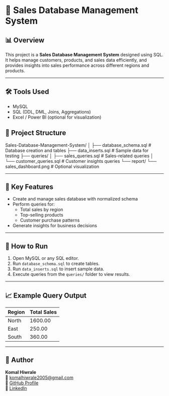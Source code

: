 # 🧾 Sales Database Management System

## 📊 Overview
This project is a **Sales Database Management System** designed using SQL.  
It helps manage customers, products, and sales data efficiently, and provides insights into sales performance across different regions and products.

---

## 🛠️ Tools Used
- MySQL
- SQL (DDL, DML, Joins, Aggregations)
- Excel / Power BI (optional for visualization)

## 📂 Project Structure
Sales-Database-Management-System/
│
├── database_schema.sql # Database creation and tables
├── data_inserts.sql # Sample data for testing
├── queries/
│ ├── sales_queries.sql # Sales-related queries
│ └── customer_queries.sql # Customer insights queries
└── report/
└── sales_dashboard.png # Optional visualization



---

## 🧮 Key Features
- Create and manage sales database with normalized schema  
- Perform queries for:
  - Total sales by region  
  - Top-selling products  
  - Customer purchase patterns  
- Generate insights for business decisions  

---

## 🚀 How to Run
1. Open MySQL or any SQL editor.
2. Run `database_schema.sql` to create tables.
3. Run `data_inserts.sql` to insert sample data.
4. Execute queries from the `queries/` folder to view results.

---

## 📈 Example Query Output
| Region | Total Sales |
|--------|--------------|
| North  | 1600.00      |
| East   | 250.00       |
| South  | 360.00       |

---

## 👤 Author
**Komal Hiwrale**  
📧 komalhiwrale2005@gmail.com  
🔗 [GitHub Profile](https://github.com/komalhiwrale2005-art)  
🔗 [LinkedIn](https://linkedin.com/in/komal-hiwrale-1b9827334)
